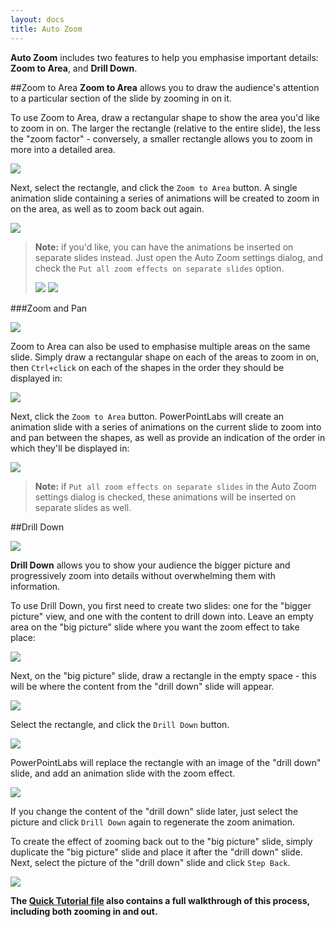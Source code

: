 ```yaml
---
layout: docs
title: Auto Zoom
---
```


**Auto Zoom** includes two features to help you emphasise important details: **Zoom to Area**, and **Drill Down**.

##<a class="anchor-bookmark" id="zoom-to-area"></a>Zoom to Area
**Zoom to Area** allows you to draw the audience's attention to a particular section of the slide by zooming in on it.

To use Zoom to Area, draw a rectangular shape to show the area you'd like to zoom in on. The larger the rectangle (relative to the entire slide),
the less the "zoom factor" - conversely, a smaller rectangle allows you to zoom in more into a detailed area.

<p>
  <img class="box-shadow slide" src="/img/docs/zoom-to-area-1.png">
</p>

Next, select the rectangle, and click the `Zoom to Area` button. A single animation slide containing a series of animations will be created to zoom in on the area, as well as to zoom back out again.

<p>
  <img class="box-shadow slide" src="/img/docs/zoom-to-area-2.png">
</p>

> **Note:** if you'd like, you can have the animations be inserted on separate slides instead. Just open the Auto Zoom settings dialog, and check the `Put all zoom effects on separate slides` option.
> 
> <img class="box-shadow" src="/img/docs/zoom-to-area-6.png">  
> <img class="box-shadow" src="/img/docs/zoom-to-area-7.png">


###Zoom and Pan
<p>
  <img class="box-shadow slide" src="/img/docs/zoom-to-area-5.gif">
</p>

Zoom to Area can also be used to emphasise multiple areas on the same slide. Simply draw a rectangular shape on each of the areas to zoom in on, then `Ctrl+click` on each of the shapes in the order they should be displayed in:

<p>
  <img class="box-shadow slide" src="/img/docs/zoom-to-area-3.png">
</p>

Next, click the `Zoom to Area` button. PowerPointLabs will create an animation slide with a series of animations on the current slide to zoom into and pan between the shapes, as well as provide an indication of the order in which they'll be displayed in:

<p>
  <img class="box-shadow slide" src="/img/docs/zoom-to-area-4.png">
</p>

> **Note:** if `Put all zoom effects on separate slides` in the Auto Zoom settings dialog is checked, these animations will be inserted on separate slides as well.


##<a class="anchor-bookmark" id="drill-down"></a>Drill Down

<p>
  <img class="box-shadow slide" src="/img/docs/drill-down-1.gif" />
</p>

**Drill Down** allows you to show your audience the bigger picture and progressively zoom into details without overwhelming them with information.

To use Drill Down, you first need to create two slides: one for the "bigger picture" view, and one with the content to drill down into. Leave an empty area on the "big picture" slide where you want the zoom effect to take place:

![](/img/docs/drill-down-2.png)

Next, on the "big picture" slide, draw a rectangle in the empty space - this will be where the content from the "drill down" slide will appear.

![](/img/docs/drill-down-3.png)

Select the rectangle, and click the `Drill Down` button.

![](/img/docs/drill-down-4.png)

PowerPointLabs will replace the rectangle with an image of the "drill down" slide, and add an animation slide with the zoom effect.

![](/img/docs/drill-down-5.png)

If you change the content of the "drill down" slide later, just select the picture and click `Drill Down` again to regenerate the zoom animation.

To create the effect of zooming back out to the "big picture" slide, simply duplicate the "big picture" slide and place it after the "drill down" slide. Next, select the picture of the "drill down" slide and click `Step Back`.

![](/img/docs/drill-down-6.png)

**The [Quick Tutorial file](/samples/tutorial.pptx) also contains a full walkthrough of this process, including both zooming in and out.**


